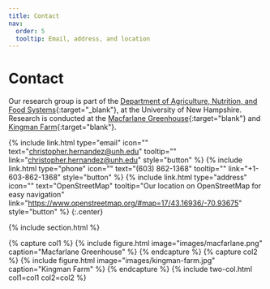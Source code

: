 ```yaml
---
title: Contact
nav:
  order: 5
  tooltip: Email, address, and location
---
```


# <i class="fas fa-envelope"></i>Contact

Our research group is part of the [Department of Agriculture, Nutrition, and Food Systems](https://colsa.unh.edu/agriculture-nutrition-food-systems){:target="_blank"}, at the University of New Hampshire. Research is conducted at the [Macfarlane Greenhouse](https://colsa.unh.edu/facility/macfarlane-research-greenhouses){:target="blank"} and [Kingman Farm](https://colsa.unh.edu/kingmanFarm){:target="blank"}.


{%
  include link.html
  type="email"
  icon=""
  text="christopher.hernandez@unh.edu"
  tooltip=""
  link="christopher.hernandez@unh.edu"
  style="button"
%}
{%
  include link.html
  type="phone"
  icon=""
  text="(603) 862-1368"
  tooltip=""
  link="+1-603-862-1368"
  style="button"
%}
{%
  include link.html
  type="address"
  icon=""
  text="OpenStreetMap"
  tooltip="Our location on OpenStreetMap for easy navigation"
  link="https://www.openstreetmap.org/#map=17/43.16936/-70.93675"
  style="button"
%}
{:.center}

{% include section.html %}

{% capture col1 %}
{%
  include figure.html
  image="images/macfarlane.png"
  caption="Macfarlane Greenhouse"
%}
{% endcapture %}
{% capture col2 %}
{%
  include figure.html
  image="images/kingman-farm.jpg"
  caption="Kingman Farm"
%}
{% endcapture %}
{% include two-col.html col1=col1 col2=col2 %}
